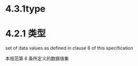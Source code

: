 # 4.3.1type

# 4.2.1 类型

set of data values as defined in clause 6 of this specification

本规范第 6 条所定义的数据值集
